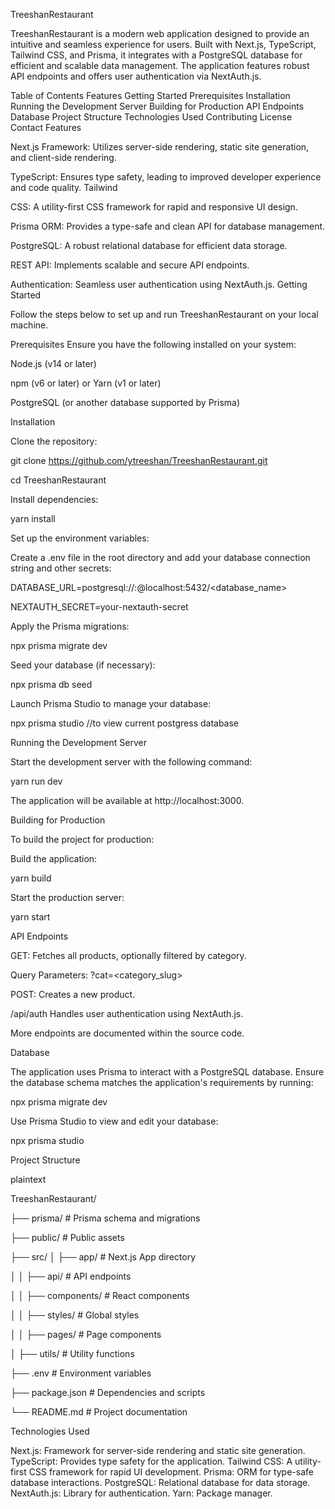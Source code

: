 TreeshanRestaurant

TreeshanRestaurant is a modern web application designed to provide an intuitive and seamless experience for users. Built with Next.js, TypeScript, 
Tailwind CSS, and Prisma, it integrates with a PostgreSQL database for efficient and scalable data management. 
The application features robust API endpoints and offers user authentication via NextAuth.js.

Table of Contents
  Features
  Getting Started
  Prerequisites
  Installation
  Running the Development Server
  Building for Production
  API Endpoints
  Database
  Project Structure
  Technologies Used
  Contributing
  License
  Contact
  Features

  
Next.js Framework: Utilizes server-side rendering, static site generation, and client-side rendering.

TypeScript: Ensures type safety, leading to improved developer experience and code quality.
Tailwind

CSS: A utility-first CSS framework for rapid and responsive UI design.

Prisma ORM: Provides a type-safe and clean API for database management.

PostgreSQL: A robust relational database for efficient data storage.

REST API: Implements scalable and secure API endpoints.

Authentication: Seamless user authentication using NextAuth.js.
Getting Started

Follow the steps below to set up and run TreeshanRestaurant on your local machine.

Prerequisites
Ensure you have the following installed on your system:

Node.js (v14 or later)

npm (v6 or later) or Yarn (v1 or later)

PostgreSQL (or another database supported by Prisma)

Installation

Clone the repository:


git clone https://github.com/ytreeshan/TreeshanRestaurant.git

cd TreeshanRestaurant

Install dependencies:

yarn install

Set up the environment variables:

Create a .env file in the root directory and add your database connection string and other secrets:


DATABASE_URL=postgresql://<username>:<password>@localhost:5432/<database_name>

NEXTAUTH_SECRET=your-nextauth-secret

Apply the Prisma migrations:


npx prisma migrate dev

Seed your database (if necessary):


npx prisma db seed

Launch Prisma Studio to manage your database:

npx prisma studio //to view current postgress database

Running the Development Server

Start the development server with the following command:


yarn run dev

The application will be available at http://localhost:3000.

Building for Production

To build the project for production:

Build the application:

yarn build

Start the production server:


yarn start

API Endpoints

GET: Fetches all products, optionally filtered by category.

Query Parameters: ?cat=<category_slug>

POST: Creates a new product.

/api/auth
Handles user authentication using NextAuth.js.

More endpoints are documented within the source code.

Database

The application uses Prisma to interact with a PostgreSQL database.
Ensure the database schema matches the application's requirements by running:


npx prisma migrate dev

Use Prisma Studio to view and edit your database:


npx prisma studio

Project Structure

plaintext

TreeshanRestaurant/

├── prisma/                   # Prisma schema and migrations


├── public/                   # Public assets

├── src/
│   ├── app/                  # Next.js App directory

│   │   ├── api/              # API endpoints

│   │   ├── components/       # React components

│   │   ├── styles/           # Global styles

│   │   ├── pages/            # Page components

│   ├── utils/                # Utility functions

├── .env                      # Environment variables

├── package.json              # Dependencies and scripts

└── README.md                 # Project documentation



Technologies Used

Next.js: Framework for server-side rendering and static site generation.
TypeScript: Provides type safety for the application.
Tailwind CSS: A utility-first CSS framework for rapid UI development.
Prisma: ORM for type-safe database interactions.
PostgreSQL: Relational database for data storage.
NextAuth.js: Library for authentication.
Yarn: Package manager.
